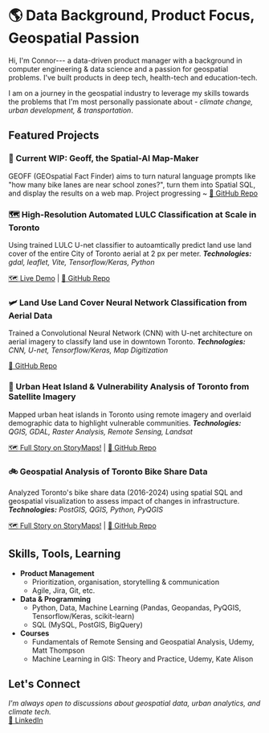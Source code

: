 # 🌎 Data Background, Product Focus, Geospatial Passion
Hi, I'm Connor--- a data-driven product manager with a background in computer engineering & data science and a passion for geospatial problems. I've built products in deep tech, health-tech and education-tech. 

I am on a journey in the geospatial industry to leverage my skills towards the problems that I'm most personally passionate about - *climate change, urban development, & transportation*.

## Featured Projects
 <!--
### 🚧 Current Project: A Product Managed Approach to Bicycle Network Prioritization
Using geospatial analysis to help prioritize bike lanes, but documenting the entire product development lifecycle from problem definition to launch measurement. Come follow along with how a PM gets things done.

[🔗 GitHub Repo](https://github.com/connorcrowe/to-bike-network-prioritization) -->

### 🚧 Current WIP: Geoff, the Spatial-AI Map-Maker
GEOFF (GEOspatial Fact Finder) aims to turn natural language prompts like "how many bike lanes are near school zones?", turn them into Spatial SQL, and display the results on a web map. Project progressing ~
[🔗 GitHub Repo](https://github.com/connorcrowe/geoff) 

### 🗺️ High-Resolution Automated LULC Classification at Scale in Toronto
Using trained LULC U-net classifier to autoamtically predict land use land cover of the entire City of Toronto aerial at 2 px per meter. 
***Technologies:** gdal, leaflet, Vite, Tensorflow/Keras, Python*

[🗺️ Live Demo](https://connorcrowe.github.io/to-lulc-scale/) | [🔗 GitHub Repo](https://github.com/connorcrowe/to-lulc-scale)

### 🛩️ Land Use Land Cover Neural Network Classification from Aerial Data
Trained a Convolutional Neural Network (CNN) with U-net architecture on aerial imagery to classify land use in downtown Toronto.
***Technologies:** CNN, U-net, Tensorflow/Keras, Map Digitization*

[🔗 GitHub Repo](https://github.com/connorcrowe/to-lulc-aiml)

### 🌆 Urban Heat Island & Vulnerability Analysis of Toronto from Satellite Imagery
Mapped urban heat islands in Toronto using remote imagery and overlaid demographic data to highlight vulnerable communities.
***Technologies:** QGIS, GDAL, Raster Analysis, Remote Sensing, Landsat*

[🗺️ Full Story on StoryMaps!](https://storymaps.arcgis.com/stories/e3f84768c41e44d7b756611eabebf073) | [🔗 GitHub Repo](https://github.com/connorcrowe/to-urban-heat-island)

### 🚲 Geospatial Analysis of Toronto Bike Share Data
Analyzed Toronto's bike share data (2016-2024) using spatial SQL and geospatial visualization to assess impact of changes in infrastructure.
***Technologies:** PostGIS, QGIS, Python, PyQGIS*

[🗺️ Full Story on StoryMaps!](https://storymaps.arcgis.com/stories/4fddcc01ca994ec2b854e4356dba56f2) | [🔗 GitHub Repo](https://github.com/connorcrowe/to-bike-analysis)

## Skills, Tools, Learning
- **Product Management**
    - Prioritization, organisation, storytelling & communication
    - Agile, Jira, Git, etc.
- **Data & Programming**
    - Python, Data, Machine Learning (Pandas, Geopandas, PyQGIS, Tensorflow/Keras, scikit-learn)
    - SQL (MySQL, PostGIS, BigQuery)
- **Courses**
    - Fundamentals of Remote Sensing and Geospatial Analysis, Udemy, Matt Thompson
    - Machine Learning in GIS: Theory and Practice, Udemy, Kate Alison

## Let's Connect
*I'm always open to discussions about geospatial data, urban analytics, and climate tech.*  
[💼 LinkedIn](https://www.linkedin.com/in/connorthecrowe/)

<!--### What I'm Reading
- **Geospatial & Urban Planning:** *The Death and Life of Great American Cities* by Jane Jacobs, *Confessions of a Recovering Engineer* by Charles Marohn
- **Product Management:** *Inspired* by Marty Cagan, *Empowered* by Marty Cagan, *Disciplined Entrepreneurship* by Bill Aulet -->
